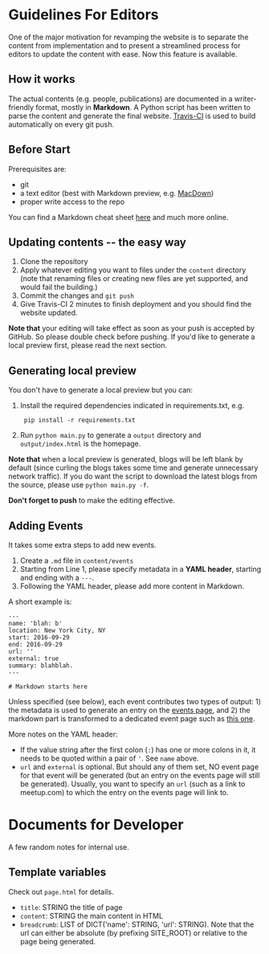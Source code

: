 Guidelines For Editors
=======================

One of the major motivation for revamping the website is to separate the content from implementation and to present a streamlined process for editors to update the content with ease. Now this feature is available. 

How it works
-------------

The actual contents (e.g. people, publications) are documented in a writer-friendly format, mostly in **Markdown**. A Python script has been written to parse the content and generate the final website. [Travis-CI](http://travis-ci.com) is used to build automatically on every git push.


Before Start
---------------

Prerequisites are:

- git
- a text editor (best with Markdown preview, e.g. [MacDown](http://macdown.uranusjr.com/))
- proper write access to the repo

You can find a Markdown cheat sheet [here](https://github.com/adam-p/markdown-here/wiki/Markdown-Cheatsheet) and much more online.


Updating contents -- the easy way
----------------------

1. Clone the repository
2. Apply whatever editing you want to files under the `content` directory (note that renaming files or creating new files are yet supported, and would fail the building.)
3. Commit the changes and `git push`
4. Give Travis-CI 2 minutes to finish deployment and you should find the website updated.

__Note that__ your editing will take effect as soon as your push is accepted by GitHub. So please double check before pushing. If you'd like to generate a local preview first, please read the next section.

Generating local preview
-------------------------

You don't have to generate a local preview but you can:

1. Install the required dependencies indicated in requirements.txt, e.g.
     
        pip install -r requirements.txt
     
2. Run `python main.py` to generate a `output` directory and `output/index.html` is the homepage.


**Note that** when a local preview is generated, blogs will be left blank by default (since curling the blogs takes some time and generate unnecessary network traffic). If you do want the script to download the latest blogs from the source, please use `python main.py -f`.

**Don't forget to push** to make the editing effective.


Adding Events
--------------

It takes some extra steps to add new events.

1. Create a `.md` file in `content/events`
2. Starting from Line 1, please specify metadata in a __YAML header__, starting and ending with a `---`.
3. Following the YAML header, please add more content in Markdown.

A short example is:
    
    ---
    name: 'blah: b'
    location: New York City, NY
    start: 2016-09-29
    end: 2016-09-29
    url: ''
    external: true
    summary: blahblah.
    ---
        
    # Markdown starts here

Unless specified (see below), each event contributes two types of output: 1) the metadata is used to generate an entry on the [events page](www.initc3.org/events.html), and 2) the markdown part is transformed to a dedicated event page such as [this one](http://www.initc3.org/events/2016-07-20-IC3-Ethereum-Crypto-Boot-Camp-and-Workshop.html).

More notes on the YAML header:

- If the value string after the first colon (`:`) has one or more colons in it, it needs
to be quoted within a pair of `'`. See `name` above.
- `url` and `external` is optional. But should any of them set, 
NO event page for that event will be generated (but an entry on the events page will still be generated). Usually, you want to 
specify an `url` (such as a link to meetup.com) to which the entry on the events page will link to.

Documents for Developer 
=======================

A few random notes for internal use.

Template variables
-------------------


Check out `page.html` for details.

- `title`: STRING the title of page
- `content`: STRING the main content in HTML
- `breadcrumb`: LIST of DICT('name': STRING, 'url': STRING). Note that
  the url can either be absolute (by prefixing SITE\_ROOT) or relative to
  the page being generated.
